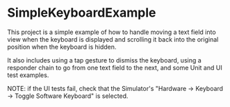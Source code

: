 # SimpleKeyboardExample

This project is a simple example of how to handle moving a text field into view when the keyboard is displayed
and scrolling it back into the original position when the keyboard is hidden.

It also includes using a tap gesture to dismiss the keyboard, using a responder chain to go from one text field
to the next, and some Unit  and UI test examples.

NOTE: if the UI tests fail, check that the Simulator's "Hardware -> Keyboard -> Toggle Software Keyboard" is selected.
